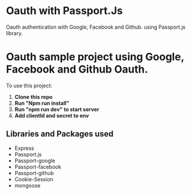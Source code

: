 # Oauth with Passport.Js
Oauth authentication with Google, Facebook and Github. using Passport.js library.


<h1> Oauth sample project using Google, Facebook and Github Oauth. </h1>
 <p> To use this project:
 
 1. <b>Clone this repo</b>
 2. <b> Run "Npm run install"</b>
 3. <b> Run "npm run dev" to start server </b>
 4. <b> Add clientId and secret to env </b>
 
 <h2> Libraries and Packages used </h2>
 <ul>
     <li>Express</li>
     <li>Passport.js</li>
     <li>Passport-google</li>
     <li>Passport-facebook</li>
     <li>Passport-github</li>
     <li>Cookie-Session</li>
     <li>mongoose</li>
 </ul>
